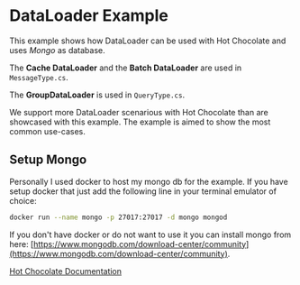 # DataLoader Example

This example shows how DataLoader can be used with Hot Chocolate and uses _Mongo_ as database.

The **Cache DataLoader** and the **Batch DataLoader** are used in `MessageType.cs`.

The **GroupDataLoader** is used in `QueryType.cs`.

We support more DataLoader scenarious with Hot Chocolate than are showcased with this example. The example is aimed to show the most common use-cases.

## Setup Mongo

Personally I used docker to host my mongo db for the example. If you have setup docker that just add the following line in your terminal emulator of choice:

```bash
docker run --name mongo -p 27017:27017 -d mongo mongod
```

If you don't have docker or do not want to use it you can install mongo from here: [https://www.mongodb.com/download-center/community](https://www.mongodb.com/download-center/community).

[Hot Chocolate Documentation](https://hotchocolate.io) 
